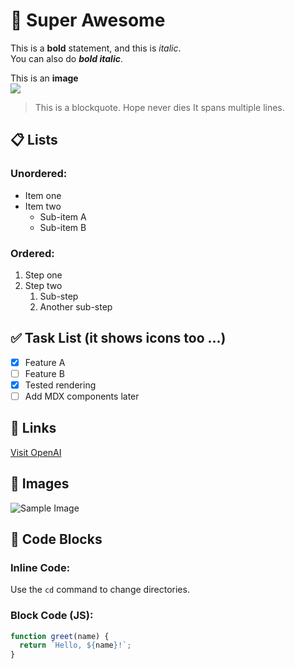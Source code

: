 # 📘 Super Awesome

This is a **bold** statement, and this is *italic*.  
You can also do ***bold italic***.

This is an **image**  
![](https://yourcoa.com/help/lib/NewItem160.png)

> This is a blockquote. Hope never dies
> It spans multiple lines.

## 📋 Lists

### Unordered:
- Item one
- Item two
  - Sub-item A
  - Sub-item B

### Ordered:
1. Step one
2. Step two
   1. Sub-step
   2. Another sub-step

## ✅ Task List (it shows icons too ...)

- [x] Feature A
- [ ] Feature B
- [x] Tested rendering
- [ ] Add MDX components later

## 🔗 Links

[Visit OpenAI](https://openai.com)

## 📸 Images

![Sample Image](https://via.placeholder.com/300x100.png?text=Sample+Image)

## 🧾 Code Blocks

### Inline Code:
Use the `cd` command to change directories.

### Block Code (JS):

```js
function greet(name) {
  return `Hello, ${name}!`;
}
